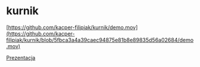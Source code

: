 # kurnik
[https://github.com/kacper-filipiak/kurnik/demo.mov](https://github.com/kacper-filipiak/kurnik/blob/5fbca3a4a39caec94875e81b8e89835d56a02684/demo.mov)


[Prezentacja](https://docs.google.com/presentation/d/1b0SLi5va-X2dcePTUBTf-ByN1WsNuE8u/edit?usp=drivesdk&ouid=105620903563646506244&rtpof=true&sd=true)
